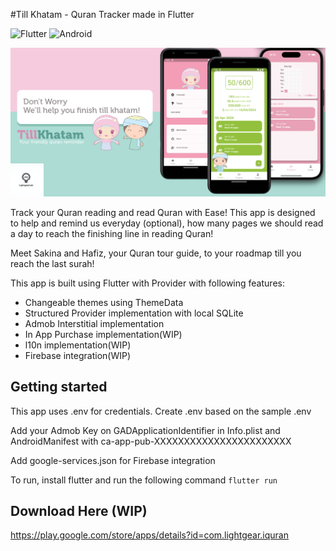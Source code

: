 #Till Khatam - Quran Tracker made in Flutter

![Flutter](https://img.shields.io/badge/Flutter-%2302569B.svg?style=flat-square&logo=Flutter&logoColor=white)
![Android](https://img.shields.io/badge/Android-3DDC84?style=flat-square&logo=android&logoColor=white)

![Alt text](assets/images/tillkhatam.png?raw=true "Till Khatam")

Track your Quran reading and read Quran with Ease! This app is designed to help and remind us everyday (optional), how many pages we should read a day to reach the finishing line in reading Quran!

Meet Sakina and Hafiz, your Quran tour guide, to your roadmap till you reach the last surah!

This app is built using Flutter with Provider with following features:
- Changeable themes using ThemeData
- Structured Provider implementation with local SQLite
- Admob Interstitial implementation
- In App Purchase implementation(WIP)
- l10n implementation(WIP)
- Firebase integration(WIP)

## Getting started
This app uses .env for credentials. Create .env based on the sample .env

Add your Admob Key on GADApplicationIdentifier in Info.plist and AndroidManifest with ca-app-pub-XXXXXXXXXXXXXXXXXXXXXXX

Add google-services.json for Firebase integration

To run, install flutter and run the following command
``
flutter run
``

## Download Here (WIP)
https://play.google.com/store/apps/details?id=com.lightgear.iquran